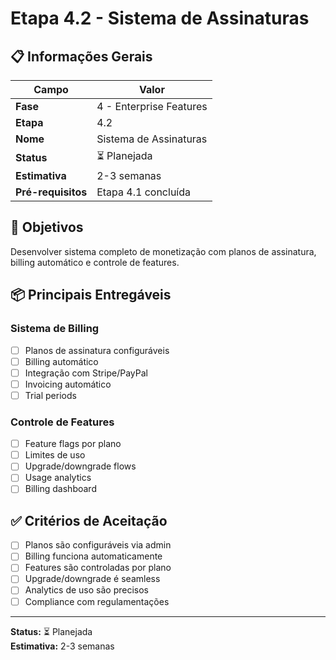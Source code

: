 # Etapa 4.2 - Sistema de Assinaturas

## 📋 Informações Gerais

| Campo              | Valor                   |
| ------------------ | ----------------------- |
| **Fase**           | 4 - Enterprise Features |
| **Etapa**          | 4.2                     |
| **Nome**           | Sistema de Assinaturas  |
| **Status**         | ⏳ Planejada            |
| **Estimativa**     | 2-3 semanas             |
| **Pré-requisitos** | Etapa 4.1 concluída     |

## 🎯 Objetivos

Desenvolver sistema completo de monetização com planos de assinatura, billing automático e controle de features.

## 📦 Principais Entregáveis

### Sistema de Billing

- [ ] Planos de assinatura configuráveis
- [ ] Billing automático
- [ ] Integração com Stripe/PayPal
- [ ] Invoicing automático
- [ ] Trial periods

### Controle de Features

- [ ] Feature flags por plano
- [ ] Limites de uso
- [ ] Upgrade/downgrade flows
- [ ] Usage analytics
- [ ] Billing dashboard

## ✅ Critérios de Aceitação

- [ ] Planos são configuráveis via admin
- [ ] Billing funciona automaticamente
- [ ] Features são controladas por plano
- [ ] Upgrade/downgrade é seamless
- [ ] Analytics de uso são precisos
- [ ] Compliance com regulamentações

---

**Status:** ⏳ Planejada  
**Estimativa:** 2-3 semanas
